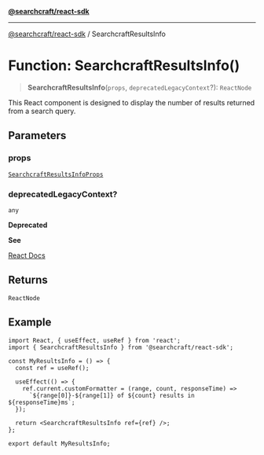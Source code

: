 [**@searchcraft/react-sdk**](/reference/sdk/js-react/README.md)

***

[@searchcraft/react-sdk](/reference/sdk/js-react/globals.md) / SearchcraftResultsInfo

# Function: SearchcraftResultsInfo()

> **SearchcraftResultsInfo**(`props`, `deprecatedLegacyContext`?): `ReactNode`

This React component is designed to display the number of results returned from a search query.

## Parameters

### props

[`SearchcraftResultsInfoProps`](/reference/sdk/js-react/interfaces/SearchcraftResultsInfoProps.md)

### deprecatedLegacyContext?

`any`

**Deprecated**

**See**

[React Docs](https://legacy.reactjs.org/docs/legacy-context.html#referencing-context-in-lifecycle-methods)

## Returns

`ReactNode`

## Example

```tsx
import React, { useEffect, useRef } from 'react';
import { SearchcraftResultsInfo } from '@searchcraft/react-sdk';

const MyResultsInfo = () => {
  const ref = useRef();

  useEffect(() => {
    ref.current.customFormatter = (range, count, responseTime) =>
      `${range[0]}-${range[1]} of ${count} results in ${responseTime}ms`;
  });

  return <SearchcraftResultsInfo ref={ref} />;
};

export default MyResultsInfo;
```
